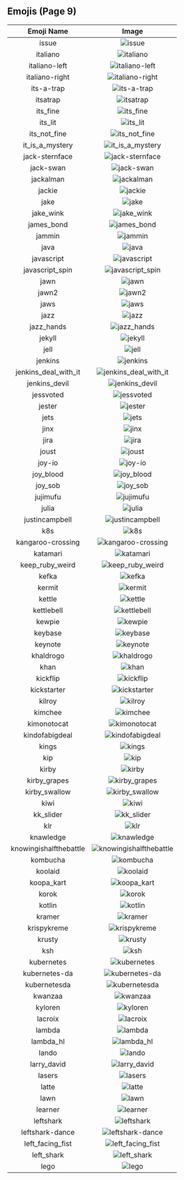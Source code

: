 
  ## Emojis (Page 9)
  |Emoji Name|Image|
  | :-: | :-: |
  |issue| ![issue](/output/issue.png)|
  |italiano| ![italiano](/output/italiano.png)|
  |italiano-left| ![italiano-left](/output/italiano-left.png)|
  |italiano-right| ![italiano-right](/output/italiano-right.png)|
  |its-a-trap| ![its-a-trap](/output/its-a-trap)|
  |itsatrap| ![itsatrap](/output/itsatrap.png)|
  |its_fine| ![its_fine](/output/its_fine.png)|
  |its_lit| ![its_lit](/output/its_lit.png)|
  |its_not_fine| ![its_not_fine](/output/its_not_fine.png)|
  |it_is_a_mystery| ![it_is_a_mystery](/output/it_is_a_mystery.png)|
  |jack-sternface| ![jack-sternface](/output/jack-sternface.png)|
  |jack-swan| ![jack-swan](/output/jack-swan.png)|
  |jackalman| ![jackalman](/output/jackalman.png)|
  |jackie| ![jackie](/output/jackie.jpg)|
  |jake| ![jake](/output/jake.jpg)|
  |jake_wink| ![jake_wink](/output/jake_wink.gif)|
  |james_bond| ![james_bond](/output/james_bond.png)|
  |jammin| ![jammin](/output/jammin.gif)|
  |java| ![java](/output/java.png)|
  |javascript| ![javascript](/output/javascript.png)|
  |javascript_spin| ![javascript_spin](/output/javascript_spin.gif)|
  |jawn| ![jawn](/output/jawn.png)|
  |jawn2| ![jawn2](/output/jawn2.png)|
  |jaws| ![jaws](/output/jaws.png)|
  |jazz| ![jazz](/output/jazz.png)|
  |jazz_hands| ![jazz_hands](/output/jazz_hands)|
  |jekyll| ![jekyll](/output/jekyll.png)|
  |jell| ![jell](/output/jell.jpg)|
  |jenkins| ![jenkins](/output/jenkins.png)|
  |jenkins_deal_with_it| ![jenkins_deal_with_it](/output/jenkins_deal_with_it.png)|
  |jenkins_devil| ![jenkins_devil](/output/jenkins_devil.png)|
  |jessvoted| ![jessvoted](/output/jessvoted)|
  |jester| ![jester](/output/jester.jpg)|
  |jets| ![jets](/output/jets.png)|
  |jinx| ![jinx](/output/jinx.png)|
  |jira| ![jira](/output/jira.png)|
  |joust| ![joust](/output/joust.png)|
  |joy-io| ![joy-io](/output/joy-io.png)|
  |joy_blood| ![joy_blood](/output/joy_blood.png)|
  |joy_sob| ![joy_sob](/output/joy_sob.png)|
  |jujimufu| ![jujimufu](/output/jujimufu.jpg)|
  |julia| ![julia](/output/julia.jpg)|
  |justincampbell| ![justincampbell](/output/justincampbell)|
  |k8s| ![k8s](/output/k8s)|
  |kangaroo-crossing| ![kangaroo-crossing](/output/kangaroo-crossing.jpg)|
  |katamari| ![katamari](/output/katamari.gif)|
  |keep_ruby_weird| ![keep_ruby_weird](/output/keep_ruby_weird.png)|
  |kefka| ![kefka](/output/kefka.gif)|
  |kermit| ![kermit](/output/kermit.png)|
  |kettle| ![kettle](/output/kettle.jpg)|
  |kettlebell| ![kettlebell](/output/kettlebell.jpg)|
  |kewpie| ![kewpie](/output/kewpie.jpg)|
  |keybase| ![keybase](/output/keybase.png)|
  |keynote| ![keynote](/output/keynote.jpg)|
  |khaldrogo| ![khaldrogo](/output/khaldrogo.jpg)|
  |khan| ![khan](/output/khan.gif)|
  |kickflip| ![kickflip](/output/kickflip.gif)|
  |kickstarter| ![kickstarter](/output/kickstarter.png)|
  |kilroy| ![kilroy](/output/kilroy.png)|
  |kimchee| ![kimchee](/output/kimchee.png)|
  |kimonotocat| ![kimonotocat](/output/kimonotocat.png)|
  |kindofabigdeal| ![kindofabigdeal](/output/kindofabigdeal.png)|
  |kings| ![kings](/output/kings.png)|
  |kip| ![kip](/output/kip.jpg)|
  |kirby| ![kirby](/output/kirby.gif)|
  |kirby_grapes| ![kirby_grapes](/output/kirby_grapes.gif)|
  |kirby_swallow| ![kirby_swallow](/output/kirby_swallow.gif)|
  |kiwi| ![kiwi](/output/kiwi.jpg)|
  |kk_slider| ![kk_slider](/output/kk_slider.jpg)|
  |klr| ![klr](/output/klr.jpg)|
  |knawledge| ![knawledge](/output/knawledge.gif)|
  |knowingishalfthebattle| ![knowingishalfthebattle](/output/knowingishalfthebattle.png)|
  |kombucha| ![kombucha](/output/kombucha.png)|
  |koolaid| ![koolaid](/output/koolaid.png)|
  |koopa_kart| ![koopa_kart](/output/koopa_kart.gif)|
  |korok| ![korok](/output/korok.png)|
  |kotlin| ![kotlin](/output/kotlin.png)|
  |kramer| ![kramer](/output/kramer.gif)|
  |krispykreme| ![krispykreme](/output/krispykreme.jpg)|
  |krusty| ![krusty](/output/krusty.gif)|
  |ksh| ![ksh](/output/ksh.png)|
  |kubernetes| ![kubernetes](/output/kubernetes.png)|
  |kubernetes-da| ![kubernetes-da](/output/kubernetes-da.png)|
  |kubernetesda| ![kubernetesda](/output/kubernetesda)|
  |kwanzaa| ![kwanzaa](/output/kwanzaa.png)|
  |kyloren| ![kyloren](/output/kyloren.png)|
  |lacroix| ![lacroix](/output/lacroix.jpg)|
  |lambda| ![lambda](/output/lambda.png)|
  |lambda_hl| ![lambda_hl](/output/lambda_hl.png)|
  |lando| ![lando](/output/lando.png)|
  |larry_david| ![larry_david](/output/larry_david.png)|
  |lasers| ![lasers](/output/lasers.png)|
  |latte| ![latte](/output/latte.jpg)|
  |lawn| ![lawn](/output/lawn.png)|
  |learner| ![learner](/output/learner.png)|
  |leftshark| ![leftshark](/output/leftshark.png)|
  |leftshark-dance| ![leftshark-dance](/output/leftshark-dance.gif)|
  |left_facing_fist| ![left_facing_fist](/output/left_facing_fist.png)|
  |left_shark| ![left_shark](/output/left_shark.gif)|
  |lego| ![lego](/output/lego.png)|
  